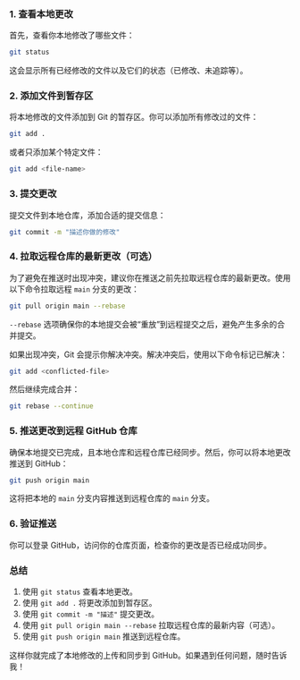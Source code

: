 ### 1. 查看本地更改
首先，查看你本地修改了哪些文件：

```bash
git status
```

这会显示所有已经修改的文件以及它们的状态（已修改、未追踪等）。

### 2. 添加文件到暂存区
将本地修改的文件添加到 Git 的暂存区。你可以添加所有修改过的文件：

```bash
git add .
```

或者只添加某个特定文件：

```bash
git add <file-name>
```

### 3. 提交更改
提交文件到本地仓库，添加合适的提交信息：

```bash
git commit -m "描述你做的修改"
```

### 4. 拉取远程仓库的最新更改（可选）
为了避免在推送时出现冲突，建议你在推送之前先拉取远程仓库的最新更改。使用以下命令拉取远程 `main` 分支的更改：

```bash
git pull origin main --rebase
```

`--rebase` 选项确保你的本地提交会被“重放”到远程提交之后，避免产生多余的合并提交。

如果出现冲突，Git 会提示你解决冲突。解决冲突后，使用以下命令标记已解决：

```bash
git add <conflicted-file>
```

然后继续完成合并：

```bash
git rebase --continue
```

### 5. 推送更改到远程 GitHub 仓库
确保本地提交已完成，且本地仓库和远程仓库已经同步。然后，你可以将本地更改推送到 GitHub：

```bash
git push origin main
```

这将把本地的 `main` 分支内容推送到远程仓库的 `main` 分支。

### 6. 验证推送
你可以登录 GitHub，访问你的仓库页面，检查你的更改是否已经成功同步。

### 总结
1. 使用 `git status` 查看本地更改。
2. 使用 `git add .` 将更改添加到暂存区。
3. 使用 `git commit -m "描述"` 提交更改。
4. 使用 `git pull origin main --rebase` 拉取远程仓库的最新内容（可选）。
5. 使用 `git push origin main` 推送到远程仓库。

这样你就完成了本地修改的上传和同步到 GitHub。如果遇到任何问题，随时告诉我！